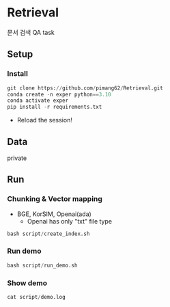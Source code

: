 # Retrieval

문서 검색 QA task

## Setup

### Install
```python
git clone https://github.com/pimang62/Retrieval.git
conda create -n exper python==3.10
conda activate exper
pip install -r requirements.txt
```

* Reload the session!

## Data

private

## Run

### Chunking & Vector mapping
* BGE, KorSIM, Openai(ada)
  * Openai has only "txt" file type
```python
bash script/create_index.sh
```

### Run demo
```python
bash script/run_demo.sh
```

### Show demo
```python
cat script/demo.log
```
